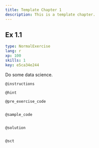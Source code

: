 ```yaml
---
title: Template Chapter 1
description: This is a template chapter.
---
```


## Ex 1.1

```yaml
type: NormalExercise
lang: r
xp: 100
skills: 1
key: e5ca34e244
```

Do some data science.

`@instructions`


`@hint`


`@pre_exercise_code`

```{r}

```

`@sample_code`

```{r}

```

`@solution`

```{r}

```

`@sct`

```{r}

```
